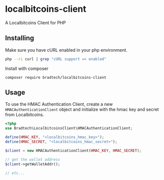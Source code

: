 # localbitcoins-client

A Localbitcoins Client for PHP

## Installing

Make sure you have cURL enabled in your php environment.

```sh
php --ri curl | grep "cURL support => enabled"
```

Install with composer

```console
composer require bradtech/localbitcoins-client
```

## Usage

To use the HMAC Authentication Client, create a new
`HMACAuthenticationClient` object and initialize with
the hmac key and secret from Localbitcoins.

```php
<?php
use Bradtech\LocalbitcoinsClient\HMACAuthenticationClient;

define(HMAC_KEY, "<localbitcoins_hmac_key>");
define(HMAC_SECRET, "<localbitcoins_hmac_secret>");

$client = new HMACAuthenticationClient(HMAC_KEY, HMAC_SECRET);

// get the wallet address
$client->getWalletAddr();

// etc...

```
